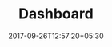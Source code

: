 ---
title: "Dashboard"
date: 2017-09-26T12:57:20+05:30
draft: false
layout: dashboard
property: "Riverfront"
status: "In Process"
url: /dashboard/riverfront/
slug: "riverfront/"

mainmenu:
 dashboard: true

---